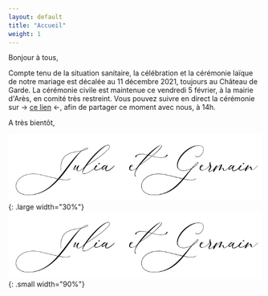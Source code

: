 ```yaml
---
layout: default
title: "Accueil"
weight: 1
---
```


Bonjour à tous,

Compte tenu de la situation sanitaire, la célébration et la cérémonie laïque de notre mariage est décalée au 11 décembre 2021, toujours au Château de Garde.
La cérémonie civile est maintenue ce vendredi 5 février, à la mairie d'Arès, en comité très restreint. Vous pouvez suivre en direct la cérémonie sur  -> [ce lien](https://www.twitch.tv/juliaetgermain) <-, afin de partager ce moment avec nous, à 14h.

A très bientôt,

![signature](/assets/Signature.jpg){: .large width="30%"}
![signature](/assets/Signature.jpg){: .small width="90%"}
